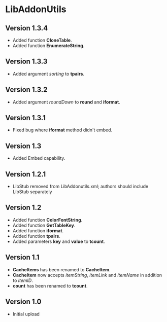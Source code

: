 # LibAddonUtils

## Version 1.3.4

- Added function **CloneTable**.
- Added function **EnumerateString**.

## Version 1.3.3

- Added argument _sorting_ to **tpairs**.

## Version 1.3.2

- Added argument _roundDown_ to **round** and **iformat**.

## Version 1.3.1

- Fixed bug where **iformat** method didn't embed.

## Version 1.3

- Added Embed capability.

## Version 1.2.1

- LibStub removed from LibAddonutils.xml; authors should include LibStub separately

## Version 1.2

- Added function **ColorFontString**.
- Added function **GetTableKey**.
- Added function **iformat**.
- Added function **tpairs**.
- Added parameters **key** and **value** to **tcount**.

## Version 1.1

- **CacheItems** has been renamed to **CacheItem**.
- **CacheItem** now accepts _itemString_, _itemLink_ and _itemName_ in addition to _itemID_.
- **count** has been renamed to **tcount**.

## Version 1.0

- Initial upload
